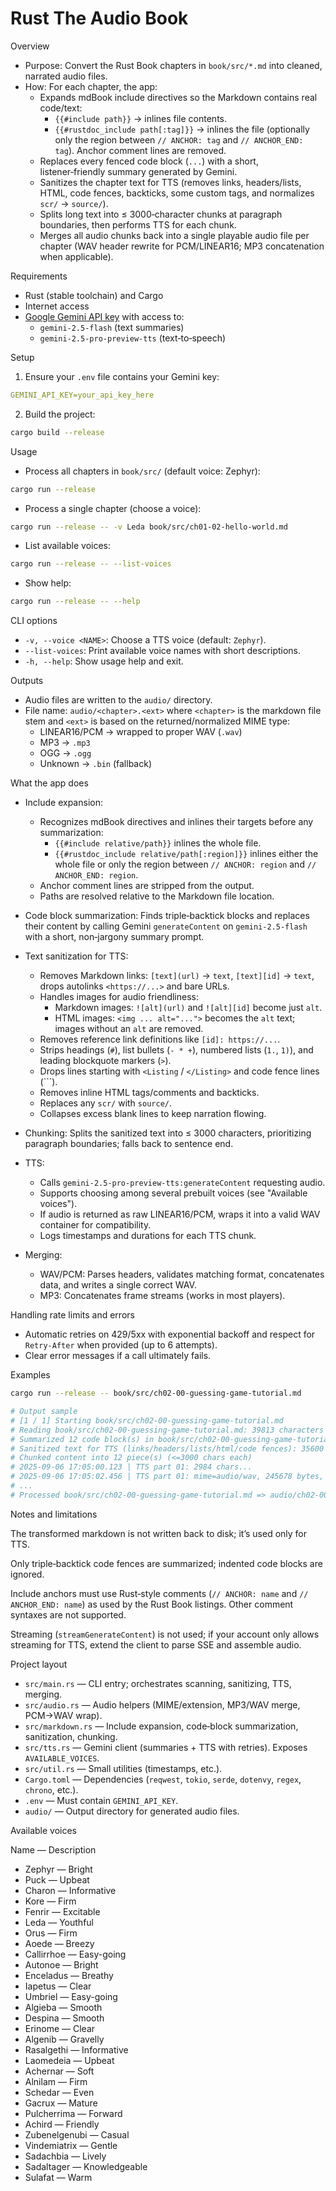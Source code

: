 # Rust The Audio Book

Overview

- Purpose: Convert the Rust Book chapters in `book/src/*.md` into cleaned, narrated audio files.
- How: For each chapter, the app:
  - Expands mdBook include directives so the Markdown contains real code/text:
    - `{{#include path}}` → inlines file contents.
    - `{{#rustdoc_include path[:tag]}}` → inlines the file (optionally only the region between `// ANCHOR: tag` and `// ANCHOR_END: tag`). Anchor comment lines are removed.
  - Replaces every fenced code block (`...`) with a short, listener‑friendly summary generated by Gemini.
  - Sanitizes the chapter text for TTS (removes links, headers/lists, HTML, code fences, backticks, some custom tags, and normalizes `scr/` → `source/`).
  - Splits long text into ≤ 3000‑character chunks at paragraph boundaries, then performs TTS for each chunk.
  - Merges all audio chunks back into a single playable audio file per chapter (WAV header rewrite for PCM/LINEAR16; MP3 concatenation when applicable).

Requirements

- Rust (stable toolchain) and Cargo
- Internet access
- [Google Gemini API key](https://aistudio.google.com/apikey) with access to:
  - `gemini-2.5-flash` (text summaries)
  - `gemini-2.5-pro-preview-tts` (text‑to‑speech)

Setup

1. Ensure your `.env` file contains your Gemini key:

```yaml
GEMINI_API_KEY=your_api_key_here
```

2. Build the project:

```sh
cargo build --release
```

Usage

- Process all chapters in `book/src/` (default voice: Zephyr):

```sh
cargo run --release
```

- Process a single chapter (choose a voice):

```sh
cargo run --release -- -v Leda book/src/ch01-02-hello-world.md
```

- List available voices:

```sh
cargo run --release -- --list-voices
```

- Show help:

```sh
cargo run --release -- --help
```

CLI options

- `-v, --voice <NAME>`: Choose a TTS voice (default: `Zephyr`).
- `--list-voices`: Print available voice names with short descriptions.
- `-h, --help`: Show usage help and exit.

Outputs

- Audio files are written to the `audio/` directory.
- File name: `audio/<chapter>.<ext>` where `<chapter>` is the markdown file stem and `<ext>` is based on the returned/normalized MIME type:
  - LINEAR16/PCM → wrapped to proper WAV (`.wav`)
  - MP3 → `.mp3`
  - OGG → `.ogg`
  - Unknown → `.bin` (fallback)

What the app does

- Include expansion:
  - Recognizes mdBook directives and inlines their targets before any summarization:
    - `{{#include relative/path}}` inlines the whole file.
    - `{{#rustdoc_include relative/path[:region]}}` inlines either the whole file or only the region between `// ANCHOR: region` and `// ANCHOR_END: region`.
  - Anchor comment lines are stripped from the output.
  - Paths are resolved relative to the Markdown file location.

- Code block summarization: Finds triple‑backtick blocks and replaces their content by calling Gemini `generateContent` on `gemini-2.5-flash` with a short, non‑jargony summary prompt.
- Text sanitization for TTS:
  - Removes Markdown links: `[text](url)` → `text`, `[text][id]` → `text`, drops autolinks `<https://...>` and bare URLs.
  - Handles images for audio friendliness:
    - Markdown images: `![alt](url)` and `![alt][id]` become just `alt`.
    - HTML images: `<img ... alt="...">` becomes the `alt` text; images without an `alt` are removed.
  - Removes reference link definitions like `[id]: https://...`.
  - Strips headings (`#`), list bullets (`- * +`), numbered lists (`1.`, `1)`), and leading blockquote markers (`>`).
  - Drops lines starting with `<Listing` / `</Listing>` and code fence lines (```).
  - Removes inline HTML tags/comments and backticks.
  - Replaces any `scr/` with `source/`.
  - Collapses excess blank lines to keep narration flowing.
- Chunking: Splits the sanitized text into ≤ 3000 characters, prioritizing paragraph boundaries; falls back to sentence end.
- TTS:
  - Calls `gemini-2.5-pro-preview-tts:generateContent` requesting audio.
  - Supports choosing among several prebuilt voices (see "Available voices").
  - If audio is returned as raw LINEAR16/PCM, wraps it into a valid WAV container for compatibility.
  - Logs timestamps and durations for each TTS chunk.
- Merging:
  - WAV/PCM: Parses headers, validates matching format, concatenates data, and writes a single correct WAV.
  - MP3: Concatenates frame streams (works in most players).

Handling rate limits and errors

- Automatic retries on 429/5xx with exponential backoff and respect for `Retry-After` when provided (up to 6 attempts).
- Clear error messages if a call ultimately fails.

Examples

```sh
cargo run --release -- book/src/ch02-00-guessing-game-tutorial.md

# Output sample
# [1 / 1] Starting book/src/ch02-00-guessing-game-tutorial.md
# Reading book/src/ch02-00-guessing-game-tutorial.md: 39813 characters
# Summarized 12 code block(s) in book/src/ch02-00-guessing-game-tutorial.md
# Sanitized text for TTS (links/headers/lists/html/code fences): 35600 -> 34210 chars
# Chunked content into 12 piece(s) (<=3000 chars each)
# 2025-09-06 17:05:00.123 | TTS part 01: 2984 chars...
# 2025-09-06 17:05:02.456 | TTS part 01: mime=audio/wav, 245678 bytes, took 2.333s
# ...
# Processed book/src/ch02-00-guessing-game-tutorial.md => audio/ch02-00-guessing-game-tutorial.wav (3123456 bytes from 12 chunks)
```

Notes and limitations

The transformed markdown is not written back to disk; it’s used only for TTS.

Only triple‑backtick code fences are summarized; indented code blocks are ignored.

Include anchors must use Rust‑style comments (`// ANCHOR: name` and `// ANCHOR_END: name`) as used by the Rust Book listings. Other comment syntaxes are not supported.

Streaming (`streamGenerateContent`) is not used; if your account only allows streaming for TTS, extend the client to parse SSE and assemble audio.

Project layout

- `src/main.rs` — CLI entry; orchestrates scanning, sanitizing, TTS, merging.
- `src/audio.rs` — Audio helpers (MIME/extension, MP3/WAV merge, PCM→WAV wrap).
- `src/markdown.rs` — Include expansion, code‑block summarization, sanitization, chunking.
- `src/tts.rs` — Gemini client (summaries + TTS with retries). Exposes `AVAILABLE_VOICES`.
- `src/util.rs` — Small utilities (timestamps, etc.).
- `Cargo.toml` — Dependencies (`reqwest`, `tokio`, `serde`, `dotenvy`, `regex`, `chrono`, etc.).
- `.env` — Must contain `GEMINI_API_KEY`.
- `audio/` — Output directory for generated audio files.

Available voices

Name — Description

- Zephyr — Bright
- Puck — Upbeat
- Charon — Informative
- Kore — Firm
- Fenrir — Excitable
- Leda — Youthful
- Orus — Firm
- Aoede — Breezy
- Callirrhoe — Easy-going
- Autonoe — Bright
- Enceladus — Breathy
- Iapetus — Clear
- Umbriel — Easy-going
- Algieba — Smooth
- Despina — Smooth
- Erinome — Clear
- Algenib — Gravelly
- Rasalgethi — Informative
- Laomedeia — Upbeat
- Achernar — Soft
- Alnilam — Firm
- Schedar — Even
- Gacrux — Mature
- Pulcherrima — Forward
- Achird — Friendly
- Zubenelgenubi — Casual
- Vindemiatrix — Gentle
- Sadachbia — Lively
- Sadaltager — Knowledgeable
- Sulafat — Warm
